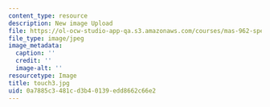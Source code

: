 ```yaml
---
content_type: resource
description: New image Upload
file: https://ol-ocw-studio-app-qa.s3.amazonaws.com/courses/mas-962-special-topics-new-textiles-spring-2010/0a7885c3481cd3b40139edd8662c66e2_touch3.jpg
file_type: image/jpeg
image_metadata:
  caption: ''
  credit: ''
  image-alt: ''
resourcetype: Image
title: touch3.jpg
uid: 0a7885c3-481c-d3b4-0139-edd8662c66e2
---
```

